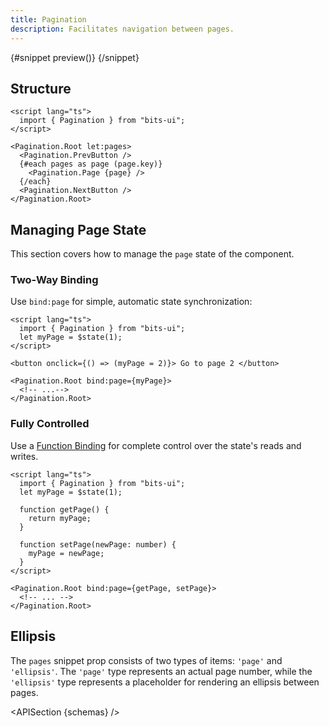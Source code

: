 ```yaml
---
title: Pagination
description: Facilitates navigation between pages.
---
```


<script>
	import { APISection, ComponentPreview, PaginationDemo, Callout } from '$lib/components/index.js'
	let { schemas } = $props()
</script>

<ComponentPreview name="pagination-demo" componentName="Pagination">

{#snippet preview()}
<PaginationDemo />
{/snippet}

</ComponentPreview>

## Structure

```svelte
<script lang="ts">
  import { Pagination } from "bits-ui";
</script>

<Pagination.Root let:pages>
  <Pagination.PrevButton />
  {#each pages as page (page.key)}
    <Pagination.Page {page} />
  {/each}
  <Pagination.NextButton />
</Pagination.Root>
```

## Managing Page State

This section covers how to manage the `page` state of the component.

### Two-Way Binding

Use `bind:page` for simple, automatic state synchronization:

```svelte
<script lang="ts">
  import { Pagination } from "bits-ui";
  let myPage = $state(1);
</script>

<button onclick={() => (myPage = 2)}> Go to page 2 </button>

<Pagination.Root bind:page={myPage}>
  <!-- ...-->
</Pagination.Root>
```

### Fully Controlled

Use a [Function Binding](https://svelte.dev/docs/svelte/bind#Function-bindings) for complete control over the state's reads and writes.

```svelte
<script lang="ts">
  import { Pagination } from "bits-ui";
  let myPage = $state(1);

  function getPage() {
    return myPage;
  }

  function setPage(newPage: number) {
    myPage = newPage;
  }
</script>

<Pagination.Root bind:page={getPage, setPage}>
  <!-- ... -->
</Pagination.Root>
```

## Ellipsis

The `pages` snippet prop consists of two types of items: `'page'` and `'ellipsis'`. The `'page'` type represents an actual page number, while the `'ellipsis'` type represents a placeholder for rendering an ellipsis between pages.

<APISection {schemas} />
